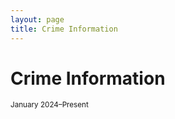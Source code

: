 ```yaml
---
layout: page
title: Crime Information
---
```


# Crime Information
<small>January 2024–Present</small>

<div style="max-width: 350px; margin: auto;">
  <canvas id="donutChart" width="350" height="350"></canvas>
</div>

<!-- Chart.js & plugin for labels -->
<script src="https://cdn.jsdelivr.net/npm/chart.js"></script>
<script src="https://cdn.jsdelivr.net/npm/chartjs-plugin-datalabels@2"></script>

<script>
  const ctx = document.getElementById('donutChart').getContext('2d');

  new Chart(ctx, {
    type: 'doughnut',
    data: {
      labels: [
        'Property Larceny/Theft Offenses',
        'Robbery',
        'Aggravated Assault',
        'Auto Theft',
        'Rape',
        'Homicide'
      ],
      datasets: [{
        data: [612, 415, 340, 253, 29, 1],
        backgroundColor: [
          '#6a0dad',
          '#ff6384',
          '#36a2eb',
          '#4bc0c0',
          '#ff9f40',
          '#e74c3c'
        ],
        hoverOffset: 5
      }]
    },
    options: {
      layout: {
        padding: {
          right: 80  // Pushes legend farther right
        }
      },
      plugins: {
        legend: {
          position: 'right',
          align: 'start',
          labels: {
            boxWidth: 15,
            font: { size: 12 },
            padding: 20  // More space between items
          }
        },
        datalabels: {
          color: '#000',
          font: {
            weight: 'bold',
            size: 12
          },
          formatter: (value) => value,
          anchor: 'center',
          align: 'end',
          offset: 30,       // Larger offset so numbers are fully outside
          clamp: true
        }
      },
      cutout: '60%',
    },
    plugins: [ChartDataLabels]
  });
</script>





